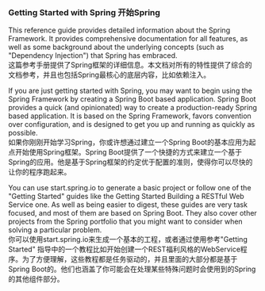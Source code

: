 ### Getting Started with Spring 开始Spring

This reference guide provides detailed information about the Spring Framework. It provides comprehensive documentation for all features, as well as some background about the underlying concepts \(such as "Dependency Injection"\) that Spring has embraced.  
这篇参考手册提供了Spring框架的详细信息。本文档对所有的特性提供了综合的文档参考，并且也包括Spring最核心的底层内容，比如依赖注入。

If you are just getting started with Spring, you may want to begin using the Spring Framework by creating a Spring Boot based application. Spring Boot provides a quick \(and opinionated\) way to create a production-ready Spring based application. It is based on the Spring Framework, favors convention over configuration, and is designed to get you up and running as quickly as possible.  
如果你刚刚开始学习Spring，你或许想通过建立一个Spring Boot的基本应用为起点开始使用Spring框架。Spring Boot提供了一个快捷的方式来建立一个基于Spring的应用。他是基于Spring框架的约定优于配置的准则，使得你可以尽快的让你的程序跑起来。

You can use start.spring.io to generate a basic project or follow one of the "Getting Started" guides like the Getting Started Building a RESTful Web Service one. As well as being easier to digest, these guides are very task focused, and most of them are based on Spring Boot. They also cover other projects from the Spring portfolio that you might want to consider when solving a particular problem.  
你可以使用start.spring.io来生成一个基本的工程，或者通过使用参考"Getting Started" 指导中的一个教程比如开始创建一个REST福利风格的WebService程序。为了方便理解，这些教程都是任务驱动的，并且里面的大部分都是基于Spring Boot的。他们也涵盖了你可能会在处理某些特殊问题时会使用到的Spring的其他组件部分。

